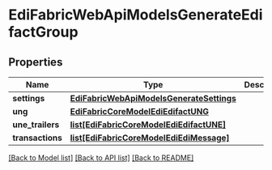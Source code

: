# EdiFabricWebApiModelsGenerateEdifactGroup

## Properties
Name | Type | Description | Notes
------------ | ------------- | ------------- | -------------
**settings** | [**EdiFabricWebApiModelsGenerateSettings**](EdiFabricWebApiModelsGenerateSettings.md) |  | [optional] 
**ung** | [**EdiFabricCoreModelEdiEdifactUNG**](EdiFabricCoreModelEdiEdifactUNG.md) |  | [optional] 
**une_trailers** | [**list[EdiFabricCoreModelEdiEdifactUNE]**](EdiFabricCoreModelEdiEdifactUNE.md) |  | [optional] 
**transactions** | [**list[EdiFabricCoreModelEdiEdiMessage]**](EdiFabricCoreModelEdiEdiMessage.md) |  | [optional] 

[[Back to Model list]](../README.md#documentation-for-models) [[Back to API list]](../README.md#documentation-for-api-endpoints) [[Back to README]](../README.md)


